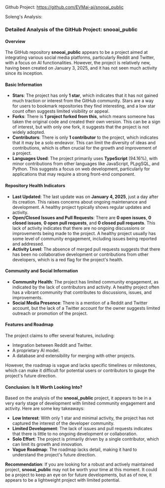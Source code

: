 Github Project: https://github.com/EVMai-ai/snooai_public

Soleng's Analysis:

### Detailed Analysis of the GitHub Project: snooai_public

#### Overview
The GitHub repository **snooai_public** appears to be a project aimed at integrating various social media platforms, particularly Reddit and Twitter, with a focus on AI functionalities. However, the project is relatively new, having been created on January 3, 2025, and it has not seen much activity since its inception.

#### Basic Information
- **Stars**: The project has only **1 star**, which indicates that it has not gained much traction or interest from the GitHub community. Stars are a way for users to bookmark repositories they find interesting, and a low star count often suggests limited visibility or appeal.
- **Forks**: There is **1 project forked from this**, which means someone has taken the original code and created their own version. This can be a sign of interest, but with only one fork, it suggests that the project is not widely adopted.
- **Contributors**: There is only **1 contributor** to the project, which indicates that it may be a solo endeavor. This can limit the diversity of ideas and contributions, which is often crucial for the growth and improvement of a project.
- **Languages Used**: The project primarily uses **TypeScript** (94.16%), with minor contributions from other languages like JavaScript, PLpgSQL, and Python. This suggests a focus on web development, particularly for applications that may require a strong front-end component.

#### Repository Health Indicators
- **Last Updated**: The last update was on **January 4, 2025**, just a day after its creation. This raises concerns about ongoing maintenance and development. A healthy project typically shows regular updates and activity.
- **Open/Closed Issues and Pull Requests**: There are **0 open issues**, **0 closed issues**, **0 open pull requests**, and **0 closed pull requests**. This lack of activity indicates that there are no ongoing discussions or improvements being made to the project. A healthy project usually has some level of community engagement, including issues being reported and addressed.
- **Activity Level**: The absence of merged pull requests suggests that there has been no collaborative development or contributions from other developers, which is a red flag for the project's health.

#### Community and Social Information
- **Community Health**: The project has limited community engagement, as indicated by the lack of contributors and activity. A healthy project often has a vibrant community that contributes to discussions, issues, and improvements.
- **Social Media Presence**: There is a mention of a Reddit and Twitter account, but the lack of a Twitter account for the owner suggests limited outreach or promotion of the project.

#### Features and Roadmap
The project claims to offer several features, including:
- Integration between Reddit and Twitter.
- A proprietary AI model.
- A database and extensibility for merging with other projects.

However, the roadmap is vague and lacks specific timelines or milestones, which can make it difficult for potential users or contributors to gauge the project's future direction.

#### Conclusion: Is It Worth Looking Into?
Based on the analysis of the **snooai_public** project, it appears to be in a very early stage of development with limited community engagement and activity. Here are some key takeaways:

- **Low Interest**: With only 1 star and minimal activity, the project has not captured the interest of the developer community.
- **Limited Development**: The lack of issues and pull requests indicates that there is little to no ongoing development or collaboration.
- **Solo Effort**: The project is primarily driven by a single contributor, which can limit its growth and innovation.
- **Vague Roadmap**: The roadmap lacks detail, making it hard to understand the project's future direction.

**Recommendation**: If you are looking for a robust and actively maintained project, **snooai_public** may not be worth your time at this moment. It could be a project to keep an eye on for future developments, but as of now, it appears to be a lightweight project with limited potential.